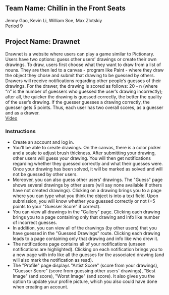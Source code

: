 ## Team Name: Chillin in the Front Seats
Jenny Gao, Kevin Li, William Soe, Max Zlotskiy <br>
Period 9 <br>
## Project Name: Drawnet
Drawnet is a website where users can play a game similar to Pictionary.  Users have two options: guess other users’ drawings or create their own drawings.  To draw, users first choose what they want to draw from a list of nouns.  They are then led to a canvas - program like Paint - where they draw the object they chose and submit that drawing to be guessed by others.  Drawers will receive notifications regarding other people’s guesses of their drawings.  For the drawer, the drawing is scored as follows: 20 - n (where “n” is the number of guessers who guessed the user’s drawing incorrectly); after all, the quicker the drawing is guessed correctly, the better the quality of the user’s drawing. If the guesser guesses a drawing correctly, the guesser gets 5 points. Thus, each user has two overall scores, as a guesser and as a drawer.   <br>
[Video](https://www.youtube.com/)

### Instructions
* Create an account and log in.  
* You'll be able to create drawings.  On the canvas, there is a color picker and a scale to adjust brush thickness. After submitting your drawing, other users will guess your drawing.  You will then get notifications regarding whether they guessed correctly and what their guesses were.  Once your drawing has been solved, it will be marked as solved and will not be guessed by other users.
* Moreover, you can also guess other users' drawings.  The "Guess" page shows several drawings by other users (will say none available if others have not created drawings).  Clicking on a drawing brings you to a page where you can type what you think the object is into a text field.  Upon submission, you will know whether you guessed correctly or not (+5 points to your "Guesser Score" if correct).  
* You can view all drawings in the "Gallery" page.  Clicking each drawing brings you to a page containing only that drawing and info like number of incorrect guesses.
* In addition, you can view all of the drawings (by other users) that you have guessed in the "Guessed Drawings" route.  Clicking each drawing leads to a page containing only that drawing and info like who drew it.
* The notifications page contains all of your notifications (unseen notifications are highlighted).  Clicking on each notification brings you to a new page with info like all the guesses for the associated drawing (and will also mark the notification as read).
* The "Profile" page displays "Artist Score" (score from your drawings), "Guesser Score" (score from guessing other users' drawings), "Best Image" (and score), "Worst Image" (and score).  It also gives you the option to update your profile picture, which you also could have done when creating an account.
